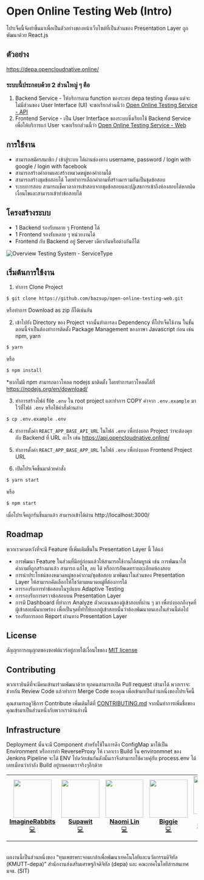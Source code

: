 # Open Online Testing Web (Intro)

โปรเจ็คนี้จัดทำขึ้นมาเพื่อเป็นตัวอย่างของหน้าเว็บไซต์ที่เป็นส่วนของ Presentation Layer ถูกพัฒนาด้วย React.js

## ตัวอย่าง

https://depa.opencloudnative.online/

### ระบบนี้ประกอบด้วย 2 ส่วนใหญ่ ๆ คือ

1. Backend Service - ให้บริการตาม function ของระบบ depa testing ทั้งหมด แต่จะไม่มีส่วนของ User Interface (UI) จะขอเรียกส่วนนี้ว่า [Open Online Testing Service - API](https://github.com/imgrbs/open-online-testing-api)
2. Frontend Service - เป็น User Interface ของระบบซึ่งเรียกใช้ Backend Service เพื่อให้บริการแก่ User จะขอเรียกส่วนนี้ว่า [Open Online Testing Service - Web](https://github.com/bazsup/open-online-testing-web)

## การใช้งาน

- สามารถสมัครสมาชิก / เข้าสู่ระบบ ได้ผ่านช่องทาง username, password / login with google / login with facebook
- สามารถสร้างคำถามและสร้างหมวดหมู่ของคำถามได้
- สามารถสร้างชุดข้อสอบได้ โดยทำการเลือกคำถามที่สร้างมารวมกันเป็นชุดข้อสอบ
- ระบบการสอบ สามารถเช็คเวลาการเข้าสอบจากชุดข้อสอบและปฏิเสธการเข้าถึงห้องสอบได้หากผิดเงื่อนไขและสามารถเข้าทำข้อสอบได้

## โครงสร้างระบบ

- 1 Backend รองรับหลาย ๆ Frontend ได้
- 1 Frontend รองรับหลาย ๆ หน่วยงานได้
- Frontend กับ Backend อยู่ Server เดียวกันหรือต่างกันก็ได้

![Overview Testing System  - ServiceType](https://user-images.githubusercontent.com/22396258/93670573-84668000-fac6-11ea-957f-d2a82a84913b.png)

## เริ่มต้นการใช้งาน

1. ทำการ Clone Project

```sh
$ git clone https://github.com/bazsup/open-online-testing-web.git
```

หรือทำการ Download as zip ก็ได้เช่นกัน

2. เข้าไปยัง Directory ของ Project จากนั้นทำการลง Dependency ที่โปรเจ็คใช้งาน ในขั้นตอนนี้จำเป็นต้องทำการติดตั้ง Package Management ของภาษา Javascript ก่อน เช่น npm, yarn

```sh
$ yarn
```

หรือ

```sh
$ npm install
```

\*หากไม่มี npm สามารถดาวโหลด nodejs มาติดตั้ง โดยทำการดาวโหลดได้ที่ https://nodejs.org/en/download/

3. ทำการสร้างไฟล์ file `.env` ใน root project และทำการ COPY ค่าจาก `.env.example` มาไว้ที่ไฟล์ `.env` หรือใช้คำสั่งด้านล่าง

```sh
$ cp .env.example .env
```

4. ทำการตั้งค่า `REACT_APP_BASE_API_URL` ในไฟล์ `.env` เพื่อบ่งบอก Project ว่าจะต้องคุยกับ Backend ที่ URL อะไร เช่น https://api.opencloudnative.online/

5. ทำการตั้งค่า `REACT_APP_BASE_APP_URL` ในไฟล์ `.env` เพื่อบ่งบอก Frontend Project URL

6. เปิดโปรเจ็คขึ้นมาด้วยคำสั่ง

```sh
$ yarn start
```

หรือ

```sh
$ npm start
```

เมื่อโปรเจ็คถูกรันขึ้นมาแล้ว สามารถเข้าได้ผ่าน http://localhost:3000/

## Roadmap

พวกเราคาดหวังที่จะมี Feature ที่เพิ่มเติมขึ้นใน Presentation Layer นี้ ได้แก่

- การพัฒนา Feature ในส่วนที่มีอยู่ก่อนแล้วให้สามารถใช้งานได้สมบูรณ์ เช่น การพัฒนาให้คำถามที่ถูกสร้างมาแล้ว สามารถ แก้ไข, ลบ ได้ หรือการอัพเดทรายละเอียดห้องสอบ
- การนำประโยชน์ของหมวดหมู่ของคำถาม/ชุดข้อสอบ มาพัฒนาในส่วนของ Presentation Layer ให้สามารถคัดเลือกให้โชว์ตามหมวดหมู่ที่ต้องการได้
- การรองรับการทำข้อสอบในรูปแบบ Adaptive Testing
- การรองรับการตรวจข้อสอบบน Presentation Layer
- การมี Dashboard ที่ทำการ Analyze ตัวคะแนนของผู้เข้าสอบที่ผ่าน ๆ มา เพื่อบ่งบอกถึงจุดที่ผู้เข้าสอบนั้นบกพร่อง เพื่อเป็นจุดที่ทำให้บอกผู้เข้าสอบนั้นว่าต้องพัฒนาตนเองในส่วนนี้ต่อไป
- รองรับการออก Report ผ่านทาง Presentation Layer

## License

สัญญาการอนุญาตของซอฟต์แวร์อยู่ภายใต้เงื่อนไขของ [MIT license](/LICENSE)

## Contributing

พวกเรายินดีที่จะมีคนเข้ามาร่วมพัฒนาด้วย ทุกคนสามารถเปิด Pull request เข้ามาได้ พวกเราจะช่วยกัน Review Code แล้วทำการ Merge Code ของคุณ เพื่อเข้ามาเป็นส่วนหนึ่งของโปรเจ็คนี้

คุณสามารถดูวิธีการ Contribute เพิ่มเติมได้ที่ [CONTRIBUTING.md](/CONTRIBUTING.md) จากนั้นทำการเพิ่มชื่อของคุณเข้ามาเป็นส่วนหนึ่งกับพวกเราด้านล่างนี้

## Infrastructure

Deployment นั้นจะมี Component สำหรับใช้ในการดึง ConfigMap มาใช้เป็น Environment หรือการทำ ReverseProxy ให้
เวลาเรา Build ใน environmnet ของ Jenkins Pipeline จะได้ ENV ไปดว้ยเช่นกันดังนั้นเราจึงสามารถใช้ควบคุ๋กับ process.env ได้เลยเมือนว่ากำลัง Build อยู่บนคอมเราจริงๆอีกด้วย

<!-- prettier-ignore-start -->
<!-- markdownlint-disable -->
<table>
  <tr>
    <td align="center">
      <a href="https://github.com/imgrbs">
        <img src="https://avatars2.githubusercontent.com/u/11602960?u=e08ffeedc189ba4efc87af5452ccc2ca839f0cee&v=4" width="100px;" alt="" /><br />
        <b>ImagineRabbits</b><br />
        <a href="https://github.com/imgrbs/open-online-testing-web/commits?author=imgrbs" title="Code">💻</a>
      </a>
    </td>
    <td align="center">
      <a href="https://github.com/bazsup">
        <img src="https://avatars2.githubusercontent.com/u/22396258?u=6e1fb78f3196e20d093c98d205debb10ef5e5d4e&v=4" width="100px;" alt="" /><br />
        <b>Supawit</b><br />
        <a href="https://github.com/imgrbs/open-online-testing-web/commits?author=bazsup" title="Code">💻</a>
      </a>
    </td>
    <td align="center">
      <a href="https://github.com/wdrdres3qew5ts21">
        <img src="https://avatars2.githubusercontent.com/u/25000903?u=622a8832381cbddd89795db393a9e8d5b1e347df&v=4" width="100px;" alt="" /><br />
        <b>Naomi Lin</b><br />
        <a href="https://github.com/imgrbs/open-online-testing-web/commits?author=wdrdres3qew5ts21" title="Code">💻</a>
      </a>
    </td>
    <td align="center">
      <a href="https://github.com/bigzaja4">
        <img src="https://avatars2.githubusercontent.com/u/24911638?u=3e3e61a6335f335ae16187dff3b4348f660f4ab7&v=4" width="100px;" alt="" /><br />
        <b>Biggie</b><br />
        <a href="https://github.com/imgrbs/open-online-testing-web/commits?author=bigzaja4" title="Code">💻</a>
      </a>
    </td>
    <td align="center">
      <a href="https://github.com/mixkungz">
        <img src="https://avatars2.githubusercontent.com/u/20185035?u=99b107326654533f94afc5d4524cd4ff31722f2b&v=4" width="100px;" alt="" /><br />
        <b>
Phachara Kamthong</b><br />
        <a href="https://github.com/imgrbs/open-online-testing-web/commits?author=mixkungz" title="Code">💻</a>
      </a>
    </td>
  </tr>
</table>

<br />
ผลงานนี้เป็นส่วนหนึ่งของ “ทุนเพชรพระจอมเกล้าเพื่อพัฒนาเทคโนโลยีและนวัตกรรมดิจิทัล (KMUTT-depa)” สำนักงานส่งเสริมเศรษฐกิจดิจิทัล (depa) และ คณะเทคโนโลยีสารสนเทศ มจธ. (SIT)
